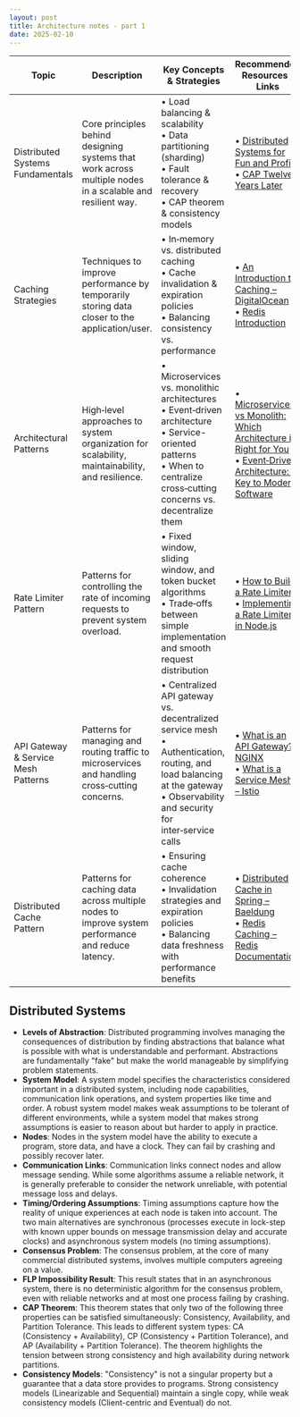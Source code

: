 ```yaml
---
layout: post
title: Architecture notes - part 1
date: 2025-02-10
---
```


| **Topic**                         | **Description**                                                                                          | **Key Concepts & Strategies**                                                                                                                                                              | **Recommended Resources / Links**                                                                                                                                                                                                                                  |
|-----------------------------------|----------------------------------------------------------------------------------------------------------|---------------------------------------------------------------------------------------------------------------------------------------------------------------------------------------------|---------------------------------------------------------------------------------------------------------------------------------------------------------------------------------------------------------------------------------------------------------------------|
| Distributed Systems Fundamentals  | Core principles behind designing systems that work across multiple nodes in a scalable and resilient way. | • Load balancing & scalability<br>• Data partitioning (sharding)<br>• Fault tolerance & recovery<br>• CAP theorem & consistency models                                     | • [Distributed Systems for Fun and Profit](http://book.mixu.net/distsys/)<br>• [CAP Twelve Years Later](http://www.infoq.com/presentations/cap-twelve-years-later/)                                                                                         |
| Caching Strategies                | Techniques to improve performance by temporarily storing data closer to the application/user.           | • In‑memory vs. distributed caching<br>• Cache invalidation & expiration policies<br>• Balancing consistency vs. performance                                                         | • [An Introduction to Caching – DigitalOcean](https://www.digitalocean.com/community/tutorials/an-introduction-to-caching)<br>• [Redis Introduction](https://redis.io/topics/introduction)                                                                     |
| Architectural Patterns            | High‑level approaches to system organization for scalability, maintainability, and resilience.          | • Microservices vs. monolithic architectures<br>• Event‑driven architecture<br>• Service-oriented patterns<br>• When to centralize cross‑cutting concerns vs. decentralize them | • [Microservices vs Monolith: Which Architecture is Right for You](https://medium.com/@sikachu/microservices-vs-monolith-which-architecture-is-right-for-you-44704e92f258)<br>• [Event‑Driven Architecture: A Key to Modern Software](https://dzone.com/articles/event-driven-architecture-a-key-to-modern-software) |
| Rate Limiter Pattern              | Patterns for controlling the rate of incoming requests to prevent system overload.                     | • Fixed window, sliding window, and token bucket algorithms<br>• Trade‑offs between simple implementation and smooth request distribution                                          | • [How to Build a Rate Limiter](https://dev.to/jameshamann/how-to-build-a-rate-limiter-1nhm)<br>• [Implementing a Rate Limiter in Node.js](https://medium.com/@etiennedub/implementing-a-rate-limiter-in-node-js-86f09e5b42a0)                                     |
| API Gateway & Service Mesh Patterns| Patterns for managing and routing traffic to microservices and handling cross‑cutting concerns.         | • Centralized API gateway vs. decentralized service mesh<br>• Authentication, routing, and load balancing at the gateway<br>• Observability and security for inter‑service calls         | • [What is an API Gateway? – NGINX](https://www.nginx.com/learn/api-gateway/)<br>• [What is a Service Mesh? – Istio](https://istio.io/latest/docs/concepts/what-is-istio/)                                                                         |
| Distributed Cache Pattern         | Patterns for caching data across multiple nodes to improve system performance and reduce latency.       | • Ensuring cache coherence<br>• Invalidation strategies and expiration policies<br>• Balancing data freshness with performance benefits                                              | • [Distributed Cache in Spring – Baeldung](https://www.baeldung.com/distributed-cache-in-spring)<br>• [Redis Caching – Redis Documentation](https://redis.io/topics/caching)       |


## Distributed Systems 

*   **Levels of Abstraction**: Distributed programming involves managing the consequences of distribution by finding abstractions that balance what is possible with what is understandable and performant. Abstractions are fundamentally "fake" but make the world manageable by simplifying problem statements.
*   **System Model**: A system model specifies the characteristics considered important in a distributed system, including node capabilities, communication link operations, and system properties like time and order. A robust system model makes weak assumptions to be tolerant of different environments, while a system model that makes strong assumptions is easier to reason about but harder to apply in practice.
*   **Nodes**: Nodes in the system model have the ability to execute a program, store data, and have a clock. They can fail by crashing and possibly recover later.
*   **Communication Links**: Communication links connect nodes and allow message sending. While some algorithms assume a reliable network, it is generally preferable to consider the network unreliable, with potential message loss and delays.
*   **Timing/Ordering Assumptions**: Timing assumptions capture how the reality of unique experiences at each node is taken into account. The two main alternatives are synchronous (processes execute in lock-step with known upper bounds on message transmission delay and accurate clocks) and asynchronous system models (no timing assumptions).
*   **Consensus Problem**: The consensus problem, at the core of many commercial distributed systems, involves multiple computers agreeing on a value.
*   **FLP Impossibility Result**: This result states that in an asynchronous system, there is no deterministic algorithm for the consensus problem, even with reliable networks and at most one process failing by crashing.
*   **CAP Theorem**: This theorem states that only two of the following three properties can be satisfied simultaneously: Consistency, Availability, and Partition Tolerance. This leads to different system types: CA (Consistency + Availability), CP (Consistency + Partition Tolerance), and AP (Availability + Partition Tolerance). The theorem highlights the tension between strong consistency and high availability during network partitions.
*   **Consistency Models**: "Consistency" is not a singular property but a guarantee that a data store provides to programs. Strong consistency models (Linearizable and Sequential) maintain a single copy, while weak consistency models (Client-centric and Eventual) do not.
